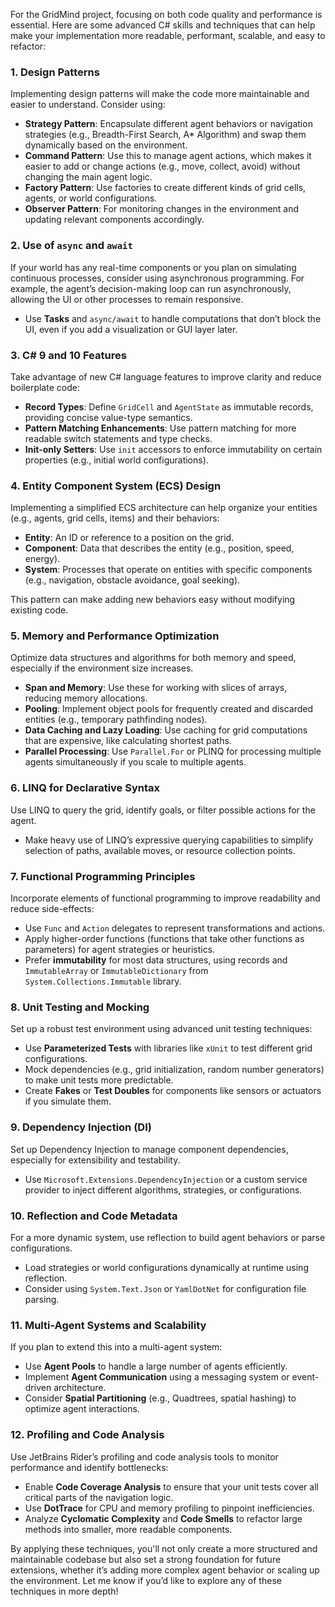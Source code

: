 For the GridMind project, focusing on both code quality and performance is essential. Here are some advanced C# skills and techniques that can help make your implementation more readable, performant, scalable, and easy to refactor:

### **1. Design Patterns**
Implementing design patterns will make the code more maintainable and easier to understand. Consider using:

- **Strategy Pattern**: Encapsulate different agent behaviors or navigation strategies (e.g., Breadth-First Search, A* Algorithm) and swap them dynamically based on the environment.
- **Command Pattern**: Use this to manage agent actions, which makes it easier to add or change actions (e.g., move, collect, avoid) without changing the main agent logic.
- **Factory Pattern**: Use factories to create different kinds of grid cells, agents, or world configurations.
- **Observer Pattern**: For monitoring changes in the environment and updating relevant components accordingly.

### **2. Use of `async` and `await`**
If your world has any real-time components or you plan on simulating continuous processes, consider using asynchronous programming. For example, the agent’s decision-making loop can run asynchronously, allowing the UI or other processes to remain responsive.

- Use **Tasks** and `async/await` to handle computations that don’t block the UI, even if you add a visualization or GUI layer later.

### **3. C# 9 and 10 Features**
Take advantage of new C# language features to improve clarity and reduce boilerplate code:

- **Record Types**: Define `GridCell` and `AgentState` as immutable records, providing concise value-type semantics.
- **Pattern Matching Enhancements**: Use pattern matching for more readable switch statements and type checks.
- **Init-only Setters**: Use `init` accessors to enforce immutability on certain properties (e.g., initial world configurations).

### **4. Entity Component System (ECS) Design**
Implementing a simplified ECS architecture can help organize your entities (e.g., agents, grid cells, items) and their behaviors:

- **Entity**: An ID or reference to a position on the grid.
- **Component**: Data that describes the entity (e.g., position, speed, energy).
- **System**: Processes that operate on entities with specific components (e.g., navigation, obstacle avoidance, goal seeking).

This pattern can make adding new behaviors easy without modifying existing code.

### **5. Memory and Performance Optimization**
Optimize data structures and algorithms for both memory and speed, especially if the environment size increases.

- **Span<T> and Memory<T>**: Use these for working with slices of arrays, reducing memory allocations.
- **Pooling**: Implement object pools for frequently created and discarded entities (e.g., temporary pathfinding nodes).
- **Data Caching and Lazy Loading**: Use caching for grid computations that are expensive, like calculating shortest paths.
- **Parallel Processing**: Use `Parallel.For` or PLINQ for processing multiple agents simultaneously if you scale to multiple agents.

### **6. LINQ for Declarative Syntax**
Use LINQ to query the grid, identify goals, or filter possible actions for the agent.

- Make heavy use of LINQ’s expressive querying capabilities to simplify selection of paths, available moves, or resource collection points.

### **7. Functional Programming Principles**
Incorporate elements of functional programming to improve readability and reduce side-effects:

- Use `Func` and `Action` delegates to represent transformations and actions.
- Apply higher-order functions (functions that take other functions as parameters) for agent strategies or heuristics.
- Prefer **immutability** for most data structures, using records and `ImmutableArray` or `ImmutableDictionary` from `System.Collections.Immutable` library.

### **8. Unit Testing and Mocking**
Set up a robust test environment using advanced unit testing techniques:

- Use **Parameterized Tests** with libraries like `xUnit` to test different grid configurations.
- Mock dependencies (e.g., grid initialization, random number generators) to make unit tests more predictable.
- Create **Fakes** or **Test Doubles** for components like sensors or actuators if you simulate them.

### **9. Dependency Injection (DI)**
Set up Dependency Injection to manage component dependencies, especially for extensibility and testability.

- Use `Microsoft.Extensions.DependencyInjection` or a custom service provider to inject different algorithms, strategies, or configurations.

### **10. Reflection and Code Metadata**
For a more dynamic system, use reflection to build agent behaviors or parse configurations.

- Load strategies or world configurations dynamically at runtime using reflection.
- Consider using `System.Text.Json` or `YamlDotNet` for configuration file parsing.

### **11. Multi-Agent Systems and Scalability**
If you plan to extend this into a multi-agent system:

- Use **Agent Pools** to handle a large number of agents efficiently.
- Implement **Agent Communication** using a messaging system or event-driven architecture.
- Consider **Spatial Partitioning** (e.g., Quadtrees, spatial hashing) to optimize agent interactions.

### **12. Profiling and Code Analysis**
Use JetBrains Rider’s profiling and code analysis tools to monitor performance and identify bottlenecks:

- Enable **Code Coverage Analysis** to ensure that your unit tests cover all critical parts of the navigation logic.
- Use **DotTrace** for CPU and memory profiling to pinpoint inefficiencies.
- Analyze **Cyclomatic Complexity** and **Code Smells** to refactor large methods into smaller, more readable components.

By applying these techniques, you'll not only create a more structured and maintainable codebase but also set a strong foundation for future extensions, whether it’s adding more complex agent behavior or scaling up the environment. Let me know if you’d like to explore any of these techniques in more depth!